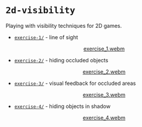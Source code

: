 # `2d-visibility`

Playing with visibility techniques for 2D games.

* [`exercise-1/`](./exercise-1/index.md) - line of sight
  
  <div align="center">

  <!-- ./videos/exercise_1.webm -->
  [exercise_1.webm](https://github.com/LightAndLight/2d-visibility/assets/2536121/4b003dac-0ee1-424b-869e-c20ca45d25f2)

  </div>

* [`exercise-2/`](./exercise-2/index.md) - hiding occluded objects
  
  <div align="center">

  <!-- ./videos/exercise_2 -->
  [exercise_2.webm](https://github.com/LightAndLight/2d-visibility/assets/2536121/267680fd-f721-4bce-ac8a-669f5bd7e144)

  </div>

* [`exercise-3/`](./exercise-3/index.md) - visual feedback for occluded areas
  
  <div align="center">

  <!-- ./videos/exercise_3.webm -->
  [exercise_3.webm](https://github.com/LightAndLight/2d-visibility/assets/2536121/89c027b9-884b-4d48-9034-956d4137c790)

  </div>

* [`exercise-4/`](./exercise-4/index.md) - hiding objects in shadow
  
  <div align="center">

  <!-- ./videos/exercise_4.webm -->
  [exercise_4.webm](https://github.com/LightAndLight/2d-visibility/assets/2536121/ef258774-0bd8-4c9d-aacf-db3daa40f26e)

  </div>
